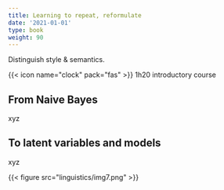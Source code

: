 ```yaml
---
title: Learning to repeat, reformulate
date: '2021-01-01'
type: book
weight: 90
---
```


Distinguish style & semantics.

<!--more-->

{{< icon name="clock" pack="fas" >}} 1h20 introductory course

## From Naive Bayes

xyz

## To latent variables and models

xyz

{{< figure src="linguistics/img7.png" >}}